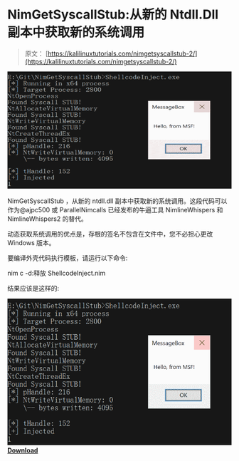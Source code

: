 # NimGetSyscallStub:从新的 Ntdll.Dll 副本中获取新的系统调用

> 原文： [https://kalilinuxtutorials.com/nimgetsyscallstub-2/](https://kalilinuxtutorials.com/nimgetsyscallstub-2/)

[![](img/515383b16ca4e1699d2364b52a4eea01.png)](https://blogger.googleusercontent.com/img/b/R29vZ2xl/AVvXsEgn4I5zHrZTGsFyqwjtZRUhzna0dBhfRsWEN4Z3a_eQ7k0D0i7m76rm0J4j9mIIpJglMNz_UGQ_1X7UhXBc_nvNOQc4RkELxqF1eg6AHXuhcPRtQjoE5KjBAelbtUkf8oqX1LfmtpXoJ6c9SBUmwkgVEy60i-CS2_PWuw6moKlUENVwLuSbcJq0HTPG/s728/PoC%20(2).png)

NimGetSyscallStub ，从新的 ntdll.dll 副本中获取新的系统调用。这段代码可以作为@ajpc500 或 ParallelNimcalls 已经发布的牛逼工具 NimlineWhispers 和 NimlineWhispers2 的替代。

动态获取系统调用的优点是，存根的签名不包含在文件中，您不必担心更改 Windows 版本。

要编译外壳代码执行模板，请运行以下命令:

nim c -d:释放 ShellcodeInject.nim

结果应该是这样的:

![](img/dfec2f92849fa4876a2e24203c39d8cf.png)[**Download**](https://github.com/S3cur3Th1sSh1t/NimGetSyscallStub)